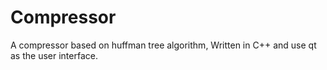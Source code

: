 # Compressor
A compressor based on huffman tree algorithm, Written in C++ and use qt as the user interface.
